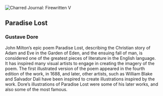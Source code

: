 <div class="artwork-of-the-day">
  <div class="container">
    <div class="img-wrapper">
      <img
        src="https://uploads8.wikiart.org/images/gustave-dore/paradise-lost-3.jpg!Large.jpg"
        alt="Charred Journal: Firewritten V" />
    </div>
    <div class="artwork-detail">
      <div class="artwork-origin"> 
        <h2 class="artwork-name">Paradise Lost</h2>
        <h3 class="artist">
          Gustave Dore
        </h3>
      </div>
      <p class="description">
        <span class="artwork-description-text ng-binding" ng-bind-html="viewModel.ArtworkOfTheDay.Description | unsafe">John Milton’s epic poem Paradise Lost, describing the Christian story of Adam and Eve in the Garden of Eden, and the ensuing fall of man, is considered one of the greatest pieces of literature in the English language. It has inspired many visual artists to engage in creating the imagery of the poem. The first illustrated version of the poem appeared in the fourth edition of the work, in 1688, and later, other artists, such as William Blake and Salvador Dali have been inspired to create illustrations inspired by the work. Dore’s illustrations of Paradise Lost were some of his later works, and also some of the most famous. </span>
                        <div class="text-shadow-container" ng-show="showShadow" style=""></div>
      </p>
    </div>
  </div>

</div>
